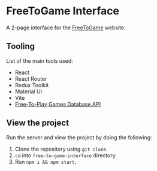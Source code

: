 # FreeToGame Interface

A 2-page interface for the [FreeToGame](https://www.freetogame.com/) website.

## Tooling

List of the main tools used:

- React
- React Router
- Redux Toolkit
- Material UI
- Vite
- [Free-To-Play Games Database API](https://www.freetogame.com/api-doc)

## View the project

Run the server and view the project by doing the following:

1. Clone the repository using `git clone`.
2. `cd` into `free-to-game-interface` directory.
3. Run `npm i && npm start`.
